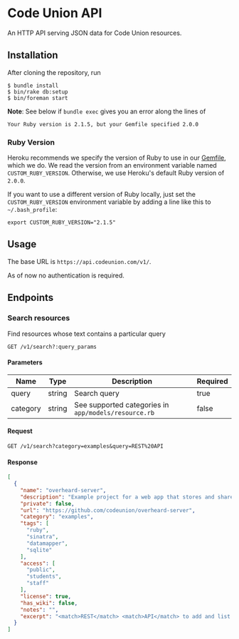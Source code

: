 # Code Union API

An HTTP API serving JSON data for Code Union resources.

## Installation

After cloning the repository, run

```shell-session
$ bundle install
$ bin/rake db:setup
$ bin/foreman start
```

**Note**: See below if `bundle exec` gives you an error along the lines of

```text
Your Ruby version is 2.1.5, but your Gemfile specified 2.0.0
```

### Ruby Version

Heroku recommends we specify the version of Ruby to use in our
[Gemfile](Gemfile), which we do.  We read the version from an environment
variable named `CUSTOM_RUBY_VERSION`.  Otherwise, we use Heroku's
default Ruby version of `2.0.0`.

If you want to use a different version of Ruby locally, just set the
`CUSTOM_RUBY_VERSION` environment variable by adding a line like this to
`~/.bash_profile`:

```text
export CUSTOM_RUBY_VERSION="2.1.5"
```

## Usage

The base URL is `https://api.codeunion.com/v1/`.

As of now no authentication is required.

## Endpoints

### Search resources

Find resources whose text contains a particular query

```
GET /v1/search?:query_params
```

#### Parameters

Name | Type | Description | Required
-----|------|-------------|---------
query | string | Search query | true
category | string | See supported categories in `app/models/resource.rb` | false

#### Request

```
GET /v1/search?category=examples&query=REST%20API
```

#### Response

```json
[
  {
    "name": "overheard-server",
    "description": "Example project for a web app that stores and shares hilarious, out of context quotess and quips.",
    "private": false,
    "url": "https://github.com/codeunion/overheard-server",
    "category": "examples",
    "tags": [
      "ruby",
      "sinatra",
      "datamapper",
      "sqlite"
    ],
    "access": [
      "public",
      "students",
      "staff"
    ],
    "license": true,
    "has_wiki": false,
    "notes": "",
    "excerpt": "<match>REST</match> <match>API</match> to add and list Overheards\n\nFor a list of planned and implemented features, known bugs, etc. check the\n[CHANGELOG"
  }
]
```
